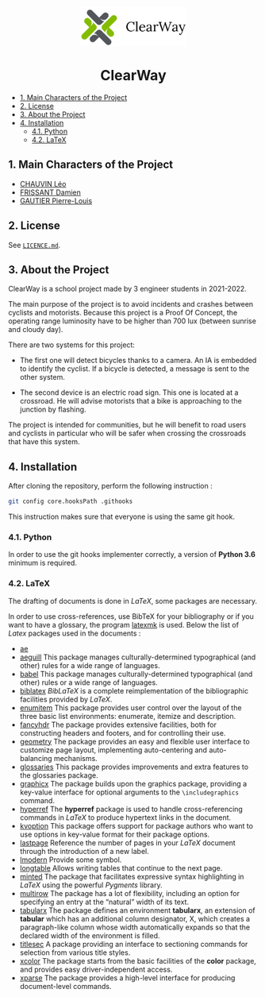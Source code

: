 <p align="center">
    <img src="documents/base/logo/clearWayLong.png" alt="Logo" height="80">
<h1 align="center"><b>ClearWay</b></h1>
</p>

- [1. Main Characters of the Project](#1-main-characters-of-the-project)
- [2. License](#2-license)
- [3. About the Project](#3-about-the-project)
- [4. Installation](#4-installation)
  - [4.1. Python](#41-python)
  - [4.2. LaTeX](#42-latex)

## 1. Main Characters of the Project

- [CHAUVIN Léo](https://www.linkedin.com/in/l%C3%A9o-chauvin-41b3a4178/)
- [FRISSANT Damien](https://www.linkedin.com/in/damien-frissant-a3b779178/)
- [GAUTIER Pierre-Louis](https://www.linkedin.com/in/pierre-louis-gautier/)

## 2. License

See [`LICENCE.md`](./LICENCE.md).

## 3. About the Project

ClearWay is a school project made by 3 engineer students in 2021-2022.

The main purpose of the project is to avoid incidents and crashes between cyclists and motorists. Because this project is a Proof Of Concept, the operating range luminosity have to be higher than 700 lux (between sunrise and cloudy day).

There are two systems for this project:

- The first one will detect bicycles thanks to a camera. An IA is embedded to identify the cyclist. If a bicycle is detected, a message is sent to the other system.

- The second device is an electric road sign. This one is located at a crossroad. He will advise motorists that a bike is approaching to the junction by flashing.

The project is intended for communities, but he will benefit to road users and cyclists in particular who will be safer when crossing the crossroads that have this system.

## 4. Installation

After cloning the repository, perform the following instruction :

```bash
git config core.hooksPath .githooks
```

This instruction makes sure that everyone is using the same git hook.

### 4.1. Python

In order to use the git hooks implementer correctly, a version of __Python 3.6__ minimum is required.

### 4.2. LaTeX

The drafting of documents is done in _LaTeX_, some packages are necessary.

In order to use cross-references, use BibTeX for your bibliography or if you want to have a glossary, the program [latexmk](https://mg.readthedocs.io/latexmk.html) is used.
Below the list of _Latex_ packages used in the documents :

- [ae](https://www.ctan.org/pkg/ae)
- [aeguill](https://www.ctan.org/pkg/aeguill) This package manages culturally-determined typographical (and other)
          rules for a wide range of languages.
- [babel](https://www.ctan.org/pkg/babel) This package manages culturally-determined typographical (and other) rules
          or a wide range of languages.
- [biblatex](https://www.ctan.org/pkg/biblatex) _BibLaTeX_ is a complete reimplementation of the bibliographic facilities provided by _LaTeX_.
- [enumitem](https://www.ctan.org/pkg/enumitem) This package provides user control over the layout of the three basic
          list environments: enumerate, itemize and description.
- [fancyhdr](https://www.ctan.org/pkg/fancyhdr) The package provides extensive facilities, both for constructing headers
          and footers, and for controlling their use.
- [geometry](https://www.ctan.org/pkg/geometry) The package provides an easy and flexible user interface to customize
          page layout, implementing auto-centering and auto-balancing mechanisms.
- [glossaries](https://www.ctan.org/pkg/glossaries) This package provides improvements and extra features
          to the glossaries package.
- [graphicx](https://www.ctan.org/pkg/graphicx) The package builds upon the graphics package, providing a key-value
          interface for optional arguments to the `\includegraphics` command.
- [hyperref](https://www.ctan.org/pkg/hyperref) The __hyperref__ package is used to handle cross-referencing commands in
          _LaTeX_ to produce hypertext links in the document.
- [kvoption](https://www.ctan.org/pkg/kvoptions) This package offers support for package authors who want to use options
          in key-value format for their package options.
- [lastpage](https://www.ctan.org/pkg/lastpage) Reference the number of pages in your _LaTeX_ document through the
          introduction of a new label.
- [lmodern](https://www.ctan.org/tex-archive/info/lmodern) Provide some symbol.
- [longtable](https://www.ctan.org/pkg/longtable) Allows writing tables that continue to the next page.
- [minted](https://www.ctan.org/pkg/minted) The package that facilitates expressive syntax highlighting in _LaTeX_ using the powerful _Pygments_ library.
- [multirow](https://www.ctan.org/pkg/multirow) The package has a lot of flexibility, including an option for specifying
          an entry at the “natural” width of its text.
- [tabularx](https://www.ctan.org/pkg/tabularx) The package defines an environment __tabularx__, an extension of
          __tabular__ which has an additional column designator, X, which creates a paragraph-like column whose width automatically
          expands so that the declared width of the environment is filled.
- [titlesec](https://www.ctan.org/pkg/titlesec) A package providing an interface to sectioning commands for selection
          from various title styles.
- [xcolor](https://www.ctan.org/pkg/xcolor) The package starts from the basic facilities of the __color__ package,
          and provides easy driver-independent access.
- [xparse](https://www.ctan.org/pkg/xparse) The package provides a high-level interface for producing document-level commands.

